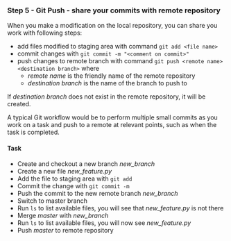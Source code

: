 ### Step 5 - Git Push - share your commits with remote repository

When you make a modification on the local repository, you can share you work with following steps:
- add files modified to staging area with command `git add <file name>`
- commit changes with `git commit -m "<comment on commit>"`
- push changes to remote branch with command `git push <remote name> <destination branch>` where
	- *remote name* is the friendly name of the remote repository
	- *destination branch* is the name of the branch to push to
	
If *destination branch* does not exist in the remote repository, it will be created. 

A typical Git workflow would be to perform multiple small commits as you work on a task and push to a remote at relevant points, such as when the task is completed.

#### Task

- Create and checkout a new branch *new_branch*
- Create a new file *new_feature.py*
- Add the file to staging area with `git add`
- Commit the change with `git commit -m`
- Push the commit to the new remote branch *new_branch*
- Switch to master branch
- Run `ls` to list available files, you will see that *new_feature.py* is not there
- Merge *master* with *new_branch*
- Run `ls` to list available files, you will now see *new_feature.py*
- Push *master* to remote repository
